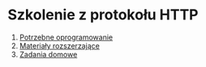 # Szkolenie z protokołu HTTP

1. [Potrzebne oprogramowanie](./preparation.md)
2. [Materiały rozszerzające](./extension.md)
3. [Zadania domowe](./tasks.md)

